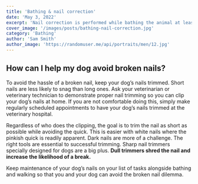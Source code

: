 ```yaml
---
title: 'Bathing & nail correction'
date: 'May 3, 2022'
excerpt: 'Nail correction is performed while bathing the animal at least once every 2 weeks'
cover_image: '/images/posts/bathing-nail-correction.jpg'
category: 'Bathing'
author: 'Sam Smith'
author_image: 'https://randomuser.me/api/portraits/men/12.jpg'
---
```


## How can I help my dog avoid broken nails?

To avoid the hassle of a broken nail, keep your dog’s nails trimmed.
Short nails are less likely to snag than long ones. Ask your veterinarian or veterinary technician to demonstrate proper nail trimming so you can clip your dog’s nails at home.
If you are not comfortable doing this, simply make regularly scheduled appointments to have your dog’s nails trimmed at the veterinary hospital.

Regardless of who does the clipping, the goal is to trim the nail as short as possible while avoiding the quick.
This is easier with white nails where the pinkish quick is readily apparent. Dark nails are more of a challenge.
The right tools are essential to successful trimming.
Sharp nail trimmers specially designed for dogs are a big plus.
**Dull trimmers shred the nail and increase the likelihood of a break.**

Keep maintenance of your dog’s nails on your list of tasks alongside bathing and walking so that you and your dog can avoid the broken nail dilemma.